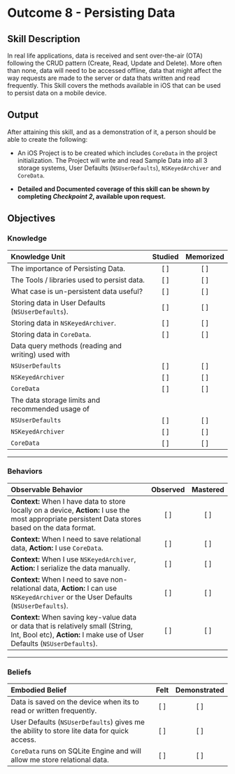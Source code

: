 # Outcome 8 - Persisting Data
## Skill Description

In real life applications, data is received and sent over-the-air (OTA) following the CRUD pattern (Create, Read, Update and Delete). More often than none, data will need to be accessed offline, data that might affect the way requests are made to the server or data thats written and read frequently. This Skill covers the methods available in iOS that can be used to persist data on a mobile device.

## Output
After attaining this skill, and as a demonstration of it, a person should be able to create the following:

- An iOS Project is to be created which includes `CoreData` in the project initialization. The Project will write and read Sample Data into all 3 storage systems, User Defaults (`NSUserDefaults`), `NSKeyedArchiver` and `CoreData`.

- **Detailed and Documented coverage of this skill can be shown by completing _Checkpoint 2_, available upon request.**

## Objectives
### Knowledge

| Knowledge Unit   |      Studied      | Memorized |
|:-------------|:------------------:|:--------:|
| The importance of Persisting Data. | [ ] | [ ] |
| The Tools / libraries used to persist data. | [ ] | [ ] |
| What case is un-persistent data useful? | [ ] | [ ] |
| Storing data in User Defaults (`NSUserDefaults`). | [ ] | [ ] |
| Storing data in `NSKeyedArchiver`. | [ ] | [ ] |
| Storing data in `CoreData`. | [ ] | [ ] |
| Data query methods (reading and writing) used with  |
| `NSUserDefaults` | [ ] | [ ] |
| `NSKeyedArchiver` | [ ] | [ ] |
| `CoreData` | [ ] | [ ] |
| The data storage limits and recommended usage of  |
| `NSUserDefaults` | [ ] | [ ] |
| `NSKeyedArchiver` | [ ] | [ ] |
| `CoreData` | [ ] | [ ] |

-------

### Behaviors

| Observable Behavior   |      Observed      | Mastered |
|:-------------|:------------------:|:--------:|
| **Context:** When I have data to store locally on a device, **Action:** I use the most appropriate persistent Data stores based on the data format. | [ ] | [ ] |
| **Context:** When I need to save relational data, **Action:** I use `CoreData`. | [ ] | [ ] |
| **Context:** When I use `NSKeyedArchiver`, **Action:** I serialize the data manually. | [ ] | [ ] |
| **Context:** When I need to save non-relational data, **Action:** I can use `NSKeyedArchiver` or the User Defaults (`NSUserDefaults`). | [ ] | [ ] |
| **Context:** When saving key-value data or data that is relatively small (String, Int, Bool etc), **Action:** I make use of User Defaults (`NSUserDefaults`). | [ ] | [ ] |

-------

### Beliefs

| Embodied Belief   |      Felt      | Demonstrated |
|:-------------|:------------------:|:--------:|
| Data is saved on the device when its to read or written frequently. | [ ] | [ ] |
| User Defaults (`NSUserDefaults`) gives me the ability to store lite data for quick access. | [ ] | [ ] |
| `CoreData` runs on SQLite Engine and will allow me store relational data. | [ ] | [ ] |
